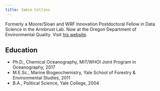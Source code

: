 ```yaml
---
title: Jamie Collins
---
```

Formerly a Moore/Sloan and WRF Innovation Postdoctoral Fellow in Data Science in the Armbrust Lab. Now at the Oregon Department of Environmental Quality. Visit [his website](https://jamesrco.github.io).

## Education
* Ph.D., Chemical Oceanography, MIT/WHOI Joint Program in Oceanography, 2017
* M.E.Sc., Marine Biogeochemistry, Yale School of Forestry & Environmental Studies, 2011
* B.A., Political Science, Yale College, 2004
